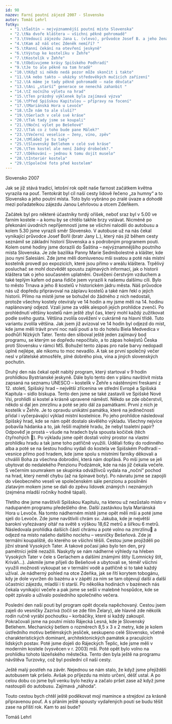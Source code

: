 ```yaml
---
id: 98
nazev: Farní poutní zájezd 2007 - Slovensko
autor: Tomáš Lehrl
fotky:
  - "1.\tŠaštín – nejvýznamnější poutní místo Slovenska"
  - "2.\tNa dvoře kláštera – všichni pěkně pohromadě"
  - "3.\tVedoucí zájezdu Jana L. (vlevo), průvodce Josef B. a jeho žena"
  - "4.\tKam až náš otec Zdeněk nemíří? "
  - "5.\tRanní čekání na otevření jeskyně"
  - "6.\tVýstup ke kostelíku v Žehře"
  - "7.\tKostelík v Žehře"
  - "8.\tObdivujeme krásy Spišského Podhradí"
  - "9.\tJe to ale pěkně na tom hradě"
  - "10.\tKdyž si někdo nedá pozor může skončit i takto"
  - "11.\tA nebo takto – ukázky středověkých mučících zařízení"
  - "12.\tA máme je tady pěkně pohromadě – naše děvčata"
  - "13.\tAni „starší“ generace se nenechá zahanbit "
  - "14.\tZ nočního výletu na hrad"
  - "15.\tTen prázdný výklenek byla zajímavá výzva"
  - "16.\tPřed Spišskou Kapitulou – přípravy na focení"
  - "17.\tMariánská Hora u Levoče"
  - "18.\tŽe nám to ale sluší?"
  - "19.\tGerlach v celé své kráse"
  - "20.\tTak tady jsme se koupali"
  - "21.\tNoční výlet po Bešeňové"
  - "22.\tTak co z toho bude pane Málek?"
  - "23.\tVečerní veselice – ženy, víno, zpěv"
  - "24.\tMládež je tu taky"
  - "25.\tSlovenský Betlehem v celé své kráse"
  - "26.\tTen kostel ale není žádný drobeček?."
  - "27.\tDěkování – jednou k tomu dojít muselo"
  - "28.\tInteriér kostela"
  - "29.\tSpolečné foto před kostelem"
---
```

Slovensko 2007<p>
<p>
Jak se již stává tradicí, letošní rok opět naše farnost začátkem května vyrazila na pouť. Tentokrát byl cíl naší cesty lidově řečeno „za humny“ a to Slovensko a jeho poutní místa. Toto bylo vybráno po zralé úvaze a dohodě mezi pořadatelkou zájezdu Janou Lehrlovou a otcem Zdeňkem. <p>
Začátek byl pro některé účastníky tvrdý oříšek, neboť sraz byl v 5.00 ve farním kostele – a komu by se chtělo takhle brzy vstávat. Nicméně po překonání úvodních nepříjemností jsme se všichni nalodili do autobusu a kolem 5.30 jsme vyrazili směr Slovensko. V autobuse už na nás čekal vynikající průvodce Josef Bořil (bratr Jany L.), který nás již během cesty seznámil se základní historií Slovenska a s podrobným programem pouti. Kolem osmé hodiny jsme dorazili do Šaštína – nejvýznamnějšího  poutního místa Slovenska. Je zde bazilika Panny Marie Sedmibolestné a klášter, kde jsou nyní Salesiáni. Zde jsme měli domluvenou mši svatou a poté nás místní kostelník provedl po expozicích, které jsou přímo v areálu kláštera. Trpělivý posluchač se mohl dozvědět spoustu zajímavých informací, jak o historii kláštera tak o jeho současném uplatnění. Osvěženi čerstvým vzduchem a také teplým kafem od pana řidiče jsem vyrazili k našemu dalšímu cíli. Bylo to město Trnava a jeho 8 kostelů v historickém jádru města. Náš průvodce nás už dopředu připravoval na záplavu kostelů a také nám řekl o jejich historii. Přímo na místě jsme se bohužel do žádného z nich nedostali, protože všechny kostely otevíraly ve 14 hodin a my jsme měli na 14. hodinu naplánovaný odjezd. Vzali jsme za vděk alespoň jejich prohlídce zvenčí. Po prohlédnutí většiny kostelů nám ještě zbyl čas, který mohl každý zužitkovat podle svého gusta. Většina zvolila osvěžení v cukrárně na hlavní třídě. Tuto variantu zvolila většina. Jak jsem již avizoval ve 14 hodin byl odjezd do míst, kde jsme měli trávit první noc naší pouti a to do hotelu Biela Medvedica v podhůří Nízkých Tater. Tento den sliboval ještě jeden zajímavý bod programu, se kterým se dopředu nepočítalo, a to zápas hokejistů Česka proti Slovensku v rámci MS. Bohužel tento zápas pro naše barvy nedopadl úplně nejlépe, ale nikomu to moc nevadilo. A tak se první společný večer nesl v přátelské atmosféře, plné dobrého piva, vína a jiných slovenských pochutin. <p>
Druhý den nás čekal opět nabitý program, který startoval v 9 hodin prohlídkou Bystrianské jeskyně. Dále bylo tento den v plánu navštívit místa zapsaná na seznamu UNESCO – kostelík v Žehře s nástěnnými freskami z 12. století, Spišský hrad – největší zřícenina ve střední Evropě a Spišská Kapitula – sídlo biskupa. Tento den jsme se také zastavili ve Spišské Nové Vsi, prohlídli si kostel a krásně upravené náměstí. Někdo se zde občerstvil, někdo si dal jen zmrzlinu a poté se jelo dál za památkami. První z nich je kostelík v Žehře. Je to opravdu unikátní památka, které na jedinečnosti přidal i vyčerpávající výklad místní kostelnice. Po jeho prohlídce následoval Spišský hrad, kde se nám opět dostalo skvělého výkladu. Všechny nejvíce pobavila hádanka a to, jak řešili majitelé hradu, že nebyl toaletní papír? Odpověď je prostá – všude na hradech byla spousta kočiček (těch čtyřnohých &#61514;). Po výkladu jsme opět dostali volný prostor na vlastní prohlídku hradu a tak jsme toho patřičně využili. Udělali fotky do rodinného alba a poté se na šestou hodinu vydali do kostela ve Spišském Podhradí – vesnice přímo pod hradem, kde jsme spolu s místními farníky děkovali a chválili Boha za všechna dobrodiní, která nám dopřává. Po mši jsme se jeli ubytovat do nedalekého Penzionu Podzámok, kde na nás již čekala večeře. S večerním soumrakem se skupinka odvážlivců vydala na „noční“ pochod na hrad, který neměl chybu (až na špinavé boty). Po návratu jsme se zapojili do všeobecného veselí ve společenském sále penzionu a posilněni zlatavým mokem jsme se dali do zpěvu lidovek známých i neznámých (zejména mladší ročníky hodně tápali). <p>
Třetího dne jsme navštívili Spišskou Kapitulu, na kterou už nezůstalo místo v nadupaném programu předešlého dne. Další zastávkou byla Mariánská Hora u Levoče. Na tomto nádherném místě jsme opět měli mši a poté jsme sjeli do Levoče. Zde jsme navštívili chrám sv. Jakuba, kde je největší barokní vyřezávaný oltář na světě s výškou 18,62 metrů a šířkou 6 metrů. Následovala prohlídka dalších částí chrámu a poté volno na zmrzlinu&#61514; a odjezd na místo našeho dalšího noclehu – vesničky Bešeňová. Zde  je termální koupaliště, do kterého se všichni těšili. Cestou jsme projížděli po jižní straně Vysokých Tater. A takové počasí jako bylo ten den, prý pamětníci ještě nezažili. Naskytly se nám nádherné výhledy na hřeben Vysokých Tater v čele s Gerlachem a dalšími známými štíty (Lomnický štít, Kriváň…). Jakmile jsme přijeli do Bešeňové a ubytovali se, téměř všichni využili možnosti vykoupat se v termální vodě a patřičně si to také každý užíval. Je nádherný pohled na otce Zdeňka, jak se řítí korytem tobogánu, kdy je dole vyvržen do bazénu a v zápětí za ním se tam objevují další a další účastníci zájezdu, mladší i ti starší. Po několika hodinách v bazénech nás čekala vynikající večeře a pak jsme se sešli v malebné hospůdce, kde se opět zpívalo a užívalo posledního společného večera. <p>
Poslední den naší pouti byl program opět docela napěchovaný. Cestou jsem zajeli do vesničky Zazrívá (točil se zde film Želary), ale hlavně zde několik rodin ručně vyrábí pochoutku – korbáčiky, které si každý zakoupil. Pokračovali jsme na poutní místo Rájecká Lesná, kde je Slovenský Betlehem. Mechanický betlem o rozměrech 8,5 x 3 x 2 metry, kde je kolem ústředního motivu betlémských jesliček,  seskupeno celé Slovensko, včetně charakteristických dominant, architektonických památek a pracujících lidských postav. Poté jsme dojeli do Rájeckých Teplic, kde jsme měli v moderním kostele (vysvěcen v r. 2003) mši. Poté opět bylo volno na prohlídku tohoto lázeňského městečka. Tento den byla ještě na programu návštěva Turzovky, což byl poslední cíl naší cesty.<p>
Ještě malý postřeh na závěr. Nejednou se nám stalo, že když jsme přejížděli autobusem tak pršelo. Avšak po příjezdu na místo určení, déšť ustal. A po celou dobu co jsme byli venku bylo hezky a začalo pršet zase až když jsme nastoupili do autobusu. Zajímavá „náhoda“.<p>
Touto cestou bych chtěl ještě poděkovat mojí mamince a strejdovi za krásně připravenou pouť. A s přáním ještě spousty vydařených poutí se budu těšit zase na příští rok. Kam to asi bude?<p>
<p>
Tomáš Lehrl<p>
